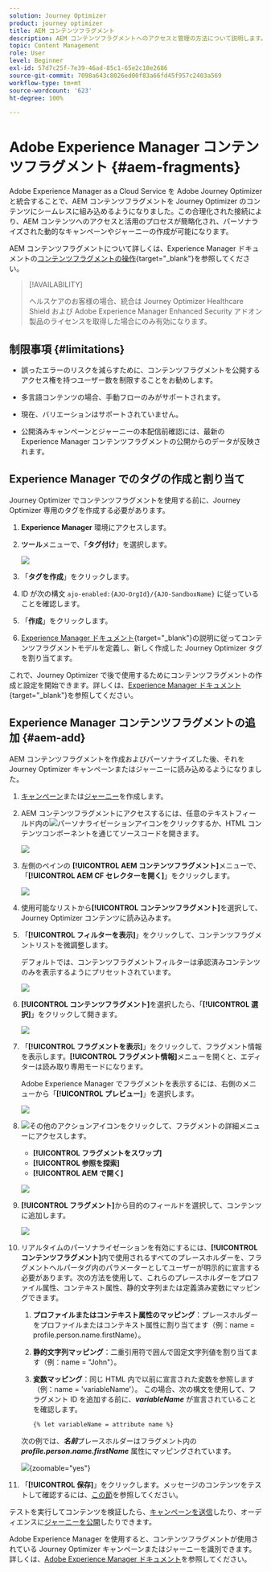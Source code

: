 ```yaml
---
solution: Journey Optimizer
product: journey optimizer
title: AEM コンテンツフラグメント
description: AEM コンテンツフラグメントへのアクセスと管理の方法について説明します。
topic: Content Management
role: User
level: Beginner
exl-id: 57d7c25f-7e39-46ad-85c1-65e2c18e2686
source-git-commit: 7098a643c8026ed00f83a66fd45f957c2403a569
workflow-type: tm+mt
source-wordcount: '623'
ht-degree: 100%

---
```


# Adobe Experience Manager コンテンツフラグメント {#aem-fragments}

Adobe Experience Manager as a Cloud Service を Adobe Journey Optimizer と統合することで、AEM コンテンツフラグメントを Journey Optimizer のコンテンツにシームレスに組み込めるようになりました。この合理化された接続により、AEM コンテンツへのアクセスと活用のプロセスが簡略化され、パーソナライズされた動的なキャンペーンやジャーニーの作成が可能になります。

AEM コンテンツフラグメントについて詳しくは、Experience Manager ドキュメントの[コンテンツフラグメントの操作](https://experienceleague.adobe.com/ja/docs/experience-manager-cloud-service/content/sites/administering/content-fragments/content-fragments-with-journey-optimizer){target="_blank"}を参照してください。

>[!AVAILABILITY]
>
>ヘルスケアのお客様の場合、統合は Journey Optimizer Healthcare Shield および Adobe Experience Manager Enhanced Security アドオン製品のライセンスを取得した場合にのみ有効になります。

## 制限事項 {#limitations}

* 誤ったエラーのリスクを減らすために、コンテンツフラグメントを公開するアクセス権を持つユーザー数を制限することをお勧めします。

* 多言語コンテンツの場合、手動フローのみがサポートされます。

* 現在、バリエーションはサポートされていません。

* 公開済みキャンペーンとジャーニーの本配信前確認には、最新の Experience Manager コンテンツフラグメントの公開からのデータが反映されます。

## Experience Manager でのタグの作成と割り当て

Journey Optimizer でコンテンツフラグメントを使用する前に、Journey Optimizer 専用のタグを作成する必要があります。

1. **Experience Manager** 環境にアクセスします。

1. **ツール**&#x200B;メニューで、「**タグ付け**」を選択します。

   ![](assets/do-not-localize/aem_tag_1.png)

1. 「**タグを作成**」をクリックします。

1. ID が次の構文 `ajo-enabled:{AJO-OrgId}/{AJO-SandboxName}` に従っていることを確認します。

1. 「**作成**」をクリックします。

1. [Experience Manager ドキュメント](https://experienceleague.adobe.com/ja/docs/experience-manager-cloud-service/content/sites/administering/content-fragments/content-fragment-models){target="_blank"}の説明に従ってコンテンツフラグメントモデルを定義し、新しく作成した Journey Optimizer タグを割り当てます。

これで、Journey Optimizer で後で使用するためにコンテンツフラグメントの作成と設定を開始できます。詳しくは、[Experience Manager ドキュメント](https://experienceleague.adobe.com/ja/docs/experience-manager-cloud-service/content/sites/administering/content-fragments/managing){target="_blank"}を参照してください。

## Experience Manager コンテンツフラグメントの追加 {#aem-add}

AEM コンテンツフラグメントを作成およびパーソナライズした後、それを Journey Optimizer キャンペーンまたはジャーニーに読み込めるようになりました。

1. [キャンペーン](../campaigns/create-campaign.md)または[ジャーニー](../building-journeys/journey-gs.md)を作成します。

1. AEM コンテンツフラグメントにアクセスするには、任意のテキストフィールド内の![パーソナライゼーションアイコン](assets/do-not-localize/Smock_PersonalizationField_18_N.svg)をクリックするか、HTML コンテンツコンポーネントを通じてソースコードを開きます。

   ![](assets/aem_campaign_2.png)

1. 左側のペインの **[!UICONTROL AEM コンテンツフラグメント]**&#x200B;メニューで、「**[!UICONTROL AEM CF セレクターを開く]**」をクリックします。

   ![](assets/aem_campaign_3.png)

1. 使用可能なリストから&#x200B;**[!UICONTROL コンテンツフラグメント]**&#x200B;を選択して、Journey Optimizer コンテンツに読み込みます。

1. 「**[!UICONTROL フィルターを表示]**」をクリックして、コンテンツフラグメントリストを微調整します。

   デフォルトでは、コンテンツフラグメントフィルターは承認済みコンテンツのみを表示するようにプリセットされています。

   ![](assets/aem_campaign_4.png)

1. **[!UICONTROL コンテンツフラグメント]**&#x200B;を選択したら、「**[!UICONTROL 選択]**」をクリックして開きます。

   ![](assets/aem_campaign_5.png)

1. 「**[!UICONTROL フラグメントを表示]**」をクリックして、フラグメント情報を表示します。**[!UICONTROL フラグメント情報]**&#x200B;メニューを開くと、エディターは読み取り専用モードになります。

   Adobe Experience Manager でフラグメントを表示するには、右側のメニューから「**[!UICONTROL プレビュー]**」を選択します。

   ![](assets/aem_campaign_7.png)

1. ![その他のアクションアイコン](assets/do-not-localize/Smock_MoreSmallList_18_N.svg)をクリックして、フラグメントの詳細メニューにアクセスします。

   * **[!UICONTROL フラグメントをスワップ]**
   * **[!UICONTROL 参照を探索]**
   * **[!UICONTROL AEM で開く]**

   ![](assets/aem_campaign_8.png)

1. **[!UICONTROL フラグメント]**&#x200B;から目的のフィールドを選択して、コンテンツに追加します。
   <!--
    Note that if you choose to copy the value, any future updates to the Content Fragment will not be reflected in your campaign or journey. However, using dynamic placeholders ensures real-time updates.-->

   ![](assets/aem_campaign_6.png)

1. リアルタイムのパーソナライゼーションを有効にするには、**[!UICONTROL コンテンツフラグメント]**&#x200B;内で使用されるすべてのプレースホルダーを、フラグメントヘルパータグ内のパラメーターとしてユーザーが明示的に宣言する必要があります。次の方法を使用して、これらのプレースホルダーをプロファイル属性、コンテキスト属性、静的文字列または定義済み変数にマッピングできます。

   1. **プロファイルまたはコンテキスト属性のマッピング**：プレースホルダーをプロファイルまたはコンテキスト属性に割り当てます（例：name = profile.person.name.firstName）。

   1. **静的文字列マッピング**：二重引用符で囲んで固定文字列値を割り当てます（例：name = &quot;John&quot;）。

   1. **変数マッピング**：同じ HTML 内で以前に宣言された変数を参照します（例：name = &#39;variableName&#39;）。
この場合、次の構文を使用して、フラグメント ID を追加する前に、**_variableName_** が宣言されていることを確認します。

      ```html
      {% let variableName = attribute name %} 
      ```

   次の例では、**_名前_**&#x200B;プレースホルダーはフラグメント内の **_profile.person.name.firstName_** 属性にマッピングされています。

   ![](assets/aem_campaign_9.png){zoomable="yes"}


1. 「**[!UICONTROL 保存]**」をクリックします。メッセージのコンテンツをテストして確認するには、[この節](../content-management/preview.md)を参照してください。

テストを実行してコンテンツを検証したら、[キャンペーンを送信](../campaigns/review-activate-campaign.md)したり、オーディエンスに[ジャーニーを公開](../building-journeys/publishing-the-journey.md)したりできます。

Adobe Experience Manager を使用すると、コンテンツフラグメントが使用されている Journey Optimizer キャンペーンまたはジャーニーを識別できます。詳しくは、[Adobe Experience Manager ドキュメント](https://experienceleague.adobe.com/ja/docs/experience-manager-cloud-service/content/sites/administering/content-fragments/extension-content-fragment-ajo-external-references)を参照してください。
